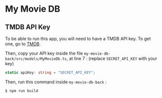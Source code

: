 # My Movie DB

## TMDB API Key

To be able to run this app, you will need to have a TMDB API key. To get one, go to [TMDB](https://developer.themoviedb.org/reference/intro/getting-started).

Then, copy your API key inside the file `my-movie-db-back/src/models/MyMovieDb.ts`, at line 7 : (replace `SECRET_API_KEY` with your key)

```typescript
static apiKey: string = "SECRET_API_KEY";
```

Then, run this command inside `my-movie-db-back` :

```bash
$ npm run build
```